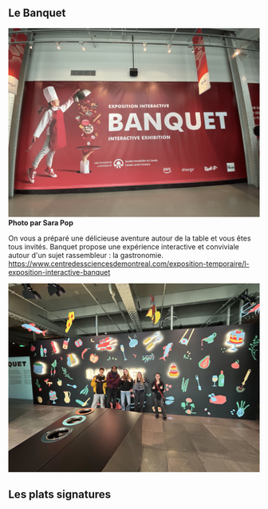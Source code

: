 ## Le Banquet ##
![photo](media/affiche_entree.png)
**Photo par Sara Pop**

On vous a préparé une délicieuse aventure autour de la table et vous êtes tous invités. Banquet propose une expérience interactive et conviviale autour d'un sujet rassembleur : la gastronomie.
https://www.centredessciencesdemontreal.com/exposition-temporaire/l-exposition-interactive-banquet

![photo](media/family_photo.jpg)

## Les plats signatures ##
